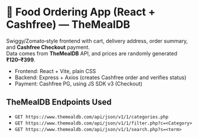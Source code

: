 # 🍔 Food Ordering App (React + Cashfree) — TheMealDB 

Swiggy/Zomato‑style frontend with cart, delivery address, order summary, and **Cashfree Checkout** payment.  
Data comes from **TheMealDB** API, and prices are randomly generated **₹120–₹399**.

- Frontend: React + Vite, plain CSS
- Backend: Express + Axios (creates Cashfree order and verifies status)
- Payment: Cashfree PG, using JS SDK v3 (Checkout)



## TheMealDB Endpoints Used
- `GET https://www.themealdb.com/api/json/v1/1/categories.php`
- `GET https://www.themealdb.com/api/json/v1/1/filter.php?c=<Category>`
- `GET https://www.themealdb.com/api/json/v1/1/search.php?s=<term>`
